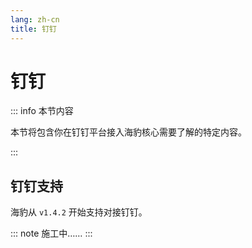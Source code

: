 ```yaml
---
lang: zh-cn
title: 钉钉
---
```


# 钉钉

::: info 本节内容

本节将包含你在钉钉平台接入海豹核心需要了解的特定内容。

:::

## 钉钉支持 <Badge type="tip" text="v1.4.2" vertical="middle" />

海豹从 `v1.4.2` 开始支持对接钉钉。

::: note 施工中……
:::
